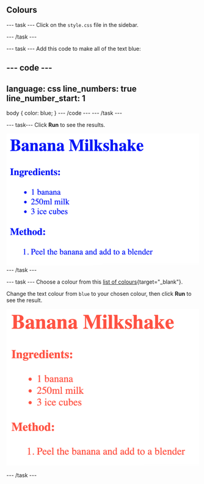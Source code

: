 ## Colours

--- task ---
Click on the `style.css` file in the sidebar. 

--- /task ---

--- task ---
Add this code to make all of the text blue:

--- code ---
---
language: css
line_numbers: true
line_number_start: 1
---
body {
    color: blue;
}
--- /code ---
--- /task ---

--- task---
Click **Run** to see the results.

![A banana milkshake recipe written in blue text](images/recipe-blue.png)
--- /task ---

--- task ---
Choose a colour from this [list of colours](http://jumpto.cc/colours){target="_blank"}.

Change the text colour from `blue` to your chosen colour, then click **Run** to see the result.

![A banana milkshake recipe written in light red text](images/recipe-tomato.png)

--- /task ---





